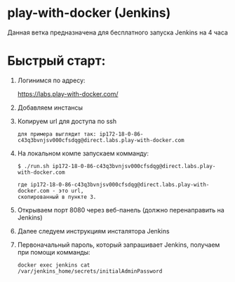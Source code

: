 # play-with-docker (Jenkins)

Данная ветка предназначена для бесплатного запуска Jenkins на 4 часа

# Быстрый старт:

1.  Логинимся по адресу:

    https://labs.play-with-docker.com/
    
2.  Добавляем инстансы

3.  Копируем url для доступа по ssh 
        
        для примера выглядит так: ip172-18-0-86-c43q3bvnjsv000cfsdqg@direct.labs.play-with-docker.com

4.  На локальном компе запускаем комманду:
        
        $ ./run.sh ip172-18-0-86-c43q3bvnjsv000cfsdqg@direct.labs.play-with-docker.com
        
        где ip172-18-0-86-c43q3bvnjsv000cfsdqg@direct.labs.play-with-docker.com - это url, 
        скопированный в пункте 3.

5.  Открываем порт 8080 через веб-панель (должно перенаправить на Jenkins)

6.  Далее следуем инструкциям инсталятора Jenkins

7.  Первоначальный пароль, который  запрашивает Jenkins,
    получаем при помощи комманды:

        docker exec jenkins cat /var/jenkins_home/secrets/initialAdminPassword
  